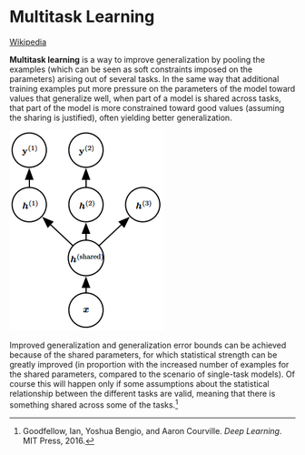 # Multitask Learning
[Wikipedia](https://en.wikipedia.org/wiki/Multi-task_learning)

**Multitask learning** is a way to improve generalization by pooling the examples (which can be seen as soft constraints imposed on the parameters) arising out of several tasks. In the same way that additional training examples put more pressure on the parameters of the model toward values that generalize well, when part of a model is shared across tasks, that part of the model is more constrained toward good values (assuming the sharing is justified), often yielding better generalization.

![](images/multitask.png)

Improved generalization and generalization error bounds can be achieved because of the shared parameters, for which statistical strength can be greatly improved (in proportion with the increased number of examples for the shared parameters, compared to the scenario of single-task models). Of course this will happen only if some assumptions about the statistical relationship between the different tasks are valid, meaning that there is something shared across some of the tasks.[^deeplearning]


[^deeplearning]: Goodfellow, Ian, Yoshua Bengio, and Aaron Courville. _Deep Learning_. MIT Press, 2016.